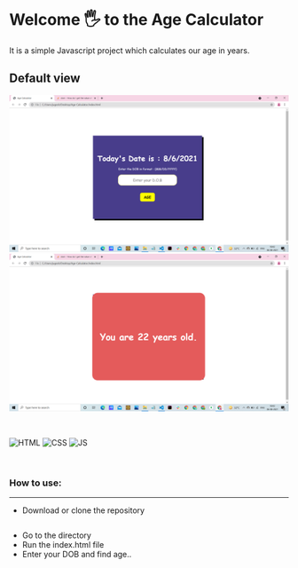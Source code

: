 
# Welcome 🖐 to the Age Calculator
It is a simple Javascript project which calculates our age in years.

## Default view
![Default View](container.png)
![Default View](result.png)

<br>

![HTML](https://img.shields.io/badge/html5%20-%23E34F26.svg?&style=for-the-badge&logo=html5&logoColor=white)
![CSS](https://img.shields.io/badge/css3%20-%231572B6.svg?&style=for-the-badge&logo=css3&logoColor=white)
![JS](https://img.shields.io/badge/javascript%20-%23323330.svg?&style=for-the-badge&logo=javascript&logoColor=%23F7DF1E)

<br>

### How to use:

---

- Download or clone the repository

```
```

- Go to the directory
- Run the index.html file
- Enter your DOB and find age..

